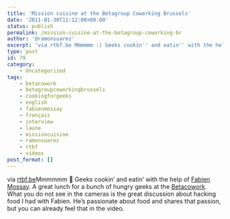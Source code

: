 ```yaml
---
title: 'Mission cuisine at the Betagroup Coworking Brussels'
date: '2011-01-30T11:12:00+00:00'
status: publish
permalink: /mission-cuisine-at-the-betagroup-coworking-br
author: '@ramonsuarez'
excerpt: 'via rtbf.be Mmmmmm :) Geeks cookin'' and eatin'' with the help of Fabien Mossay. A great lunch for a bunch of hungry geeks at the Betacowork. What you do not see in the cameras is the great discussion about hacking food I had with Fabien. He''s passi...'
type: post
id: 79
category:
    - Uncategorized
tags:
    - betacowork
    - betagroupcoworkingbrussels
    - cookingforgeeks
    - english
    - fabienmossay
    - français
    - interview
    - laune
    - missioncuisine
    - ramonsuarez
    - rtbf
    - videos
post_format: []
---
```

via [rtbf.be](http://www.rtbf.be/tv/emission/detail_mission-cuisine?id=433)</div>Mmmmmm 🙂 Geeks cookin’ and eatin’ with the help of [Fabien Mossay](http://www.idealcooking.be/pages/0188/Cours-de-cuisine.fr.php). A great lunch for a bunch of hungry geeks at the [Betacowork](http://coworking.betagroup.be). What you do not see in the cameras is the great discussion about hacking food I had with Fabien. He’s passionate about food and shares that passion, but you can already feel that in the video.

</div>